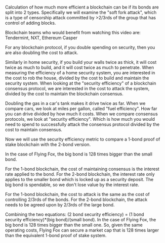 Calculation of how much more efficient a blockchain can be if its bonds are split into 2 types. Specifically we will examine the "soft fork attack", which is a type of censorship attack committed by >2/3rds of the group that has control of adding blocks.

Blockchain teams who would benefit from watching this video are: Tendermint, NXT, Ethereum Casper

For any blockchain protocol, if you double spending on security, then you are also doubling the cost to attack. 

Similarly in home security, if you build your walls twice as thick, it will cost twice as much to build, and it will cost twice as much to penetrate.
When measuring the efficiency of a home security system, you are interested in the cost to rob the house, divided by the cost to build and maintain the security system.
When looking at the "security efficiency" of a blockchain consensus protocol, we are interested in the cost to attack the system, divided by the cost to maintain the blockchain consensus.

Doubling the gas in a car's tank makes it drive twice as far.
When we compare cars, we look at miles per gallon, called "fuel efficiency". How far you can drive divided by how much it costs.
When we compare consensus protocols, we look at "security efficiency". Which is how much you would need to spend to successfully attack the consensus protocol divided by the cost to maintain consensus.

Now we will use the security efficiency metric to compare a 1-bond proof of stake blockchain with the 2-bond version.

In the case of Flying Fox, the big bond is 128 times bigger than the small bond.

For the 1-bond blockchain, the cost of maintaining consensus is the interest rate applied to the bond.
For the 2-bond blockchain, the interest rate only applies to the smaller bond which is locked up as a security deposit. The big bond is spendable, so we don't lose value by the interest rate.

For the 1-bond blockchain, the cost to attack is the same as the cost of controlling 2/3rds of the bonds.
For the 2-bond blockchain, the attack needs to be agreed upon by 2/3rds of the large bond.

Combining the two equations: (2 bond security efficiency) = (1 bond security efficiency)*(big bond)/(small bond).
In the case of Flying Fox, the big bond is 128 times bigger than the small one.
So, given the same operating costs, Flying Fox can secure a market cap that is 128 times larger than the equivalent 1-bond proof of stake system.



